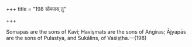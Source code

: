 +++
title = "198 सोमपास् तु"

+++

Somapas are the sons of Kavi; Haviṣmats are the sons of Aṅgiras; Ājyapās are the sons of Pulastya, and Sukālins, of Vaśiṣṭha.—(198)